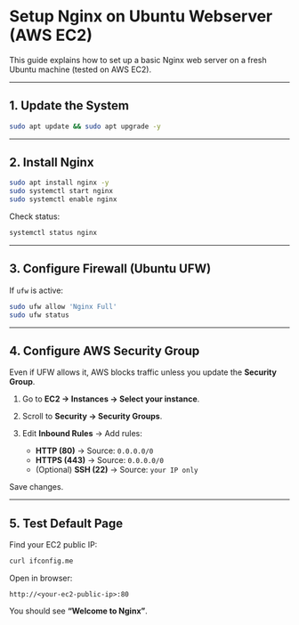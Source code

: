 # Setup Nginx on Ubuntu Webserver (AWS EC2)

This guide explains how to set up a basic Nginx web server on a fresh Ubuntu machine (tested on AWS EC2).

---

## 1. Update the System

```bash
sudo apt update && sudo apt upgrade -y
```

---

## 2. Install Nginx

```bash
sudo apt install nginx -y
sudo systemctl start nginx
sudo systemctl enable nginx
```

Check status:

```bash
systemctl status nginx
```

---

## 3. Configure Firewall (Ubuntu UFW)

If `ufw` is active:

```bash
sudo ufw allow 'Nginx Full'
sudo ufw status
```

---

## 4. Configure AWS Security Group

Even if UFW allows it, AWS blocks traffic unless you update the **Security Group**.

1. Go to **EC2 → Instances → Select your instance**.
2. Scroll to **Security → Security Groups**.
3. Edit **Inbound Rules** → Add rules:

   * **HTTP (80)** → Source: `0.0.0.0/0`
   * **HTTPS (443)** → Source: `0.0.0.0/0`
   * (Optional) **SSH (22)** → Source: `your IP only`

Save changes.

---

## 5. Test Default Page

Find your EC2 public IP:

```bash
curl ifconfig.me
```

Open in browser:

```
http://<your-ec2-public-ip>:80
```

You should see **“Welcome to Nginx”**.